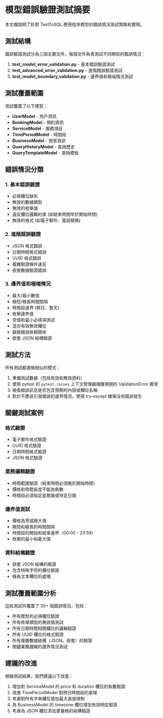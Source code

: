 # 模型錯誤驗證測試摘要

本文檔說明了針對 TextToSQL 應用程序模型的錯誤情況測試策略和實現。

## 測試結構

錯誤驗證測試分為三個主要文件，每個文件負責測試不同類型的錯誤情況：

1. **test_model_error_validation.py** - 基本錯誤驗證測試
2. **test_advanced_error_validation.py** - 進階錯誤驗證測試  
3. **test_model_boundary_validation.py** - 邊界值和極端情況測試

## 測試覆蓋範圍

測試覆蓋了以下模型：

- **UserModel** - 用戶資訊
- **BookingModel** - 預約資訊
- **ServiceModel** - 服務項目
- **TimePeriodModel** - 時間段
- **BusinessModel** - 商家資訊
- **QueryHistoryModel** - 查詢歷史
- **QueryTemplateModel** - 查詢模板

## 錯誤情況分類

### 1. 基本錯誤驗證

- 必填欄位缺失
- 無效的數據類型
- 無效的枚舉值
- 違反欄位邏輯約束 (如結束時間早於開始時間)
- 無效的格式 (如電子郵件、電話號碼)

### 2. 進階錯誤驗證

- JSON 格式錯誤
- 日期時間格式錯誤
- UUID 格式錯誤
- 複雜驗證條件違反
- 嵌套數據驗證錯誤

### 3. 邊界值和極端情況

- 最大/最小數值
- 極短/極長時間間隔
- 時間段邊界 (跨日、整天)
- 枚舉邊界值
- 空值和最小必填項測試
- 混合有效無效欄位
- 級聯錯誤依賴關係
- 嵌套 JSON 結構驗證

## 測試方法

所有測試都遵循相似的模式：

1. 準備測試數據（包括有效和無效資料）
2. 使用 pytest 的 `pytest.raises` 上下文管理器捕獲預期的 ValidationError 異常
3. 檢查錯誤訊息是否包含預期的內容或欄位名稱
4. 對於不應該引發錯誤的邊界情況，使用 try-except 確保沒有錯誤發生

## 關鍵測試案例

### 格式驗證

- 電子郵件格式驗證
- UUID 格式驗證
- 日期時間格式驗證
- JSON 格式驗證

### 業務邏輯驗證

- 時間範圍驗證（結束時間必須晚於開始時間）
- 價格和時間長度不能為負數
- 時間段必須指定星期幾或特定日期

### 邊界值測試

- 價格為零或極大值
- 極短和極長的時間間隔
- 時間段的開始和結束邊界（00:00 - 23:59）
- 枚舉的最小和最大值

### 資料結構驗證

- 嵌套 JSON 結構的驗證
- 包含特殊字符的欄位驗證
- 極長文本欄位的處理

## 測試覆蓋範圍分析

這些測試共覆蓋了 30+ 個錯誤情況，包括：

- 所有模型的必填欄位驗證
- 所有枚舉類型的無效值測試
- 所有日期時間相關欄位的邏輯驗證
- 所有 UUID 欄位的格式驗證
- 所有複雜數據結構（JSON、嵌套）的驗證
- 關鍵業務邏輯的邊界情況測試

## 建議的改進

根據測試結果，我們建議以下改進：

1. 增加對 ServiceModel 的 price 和 duration 欄位的負數驗證
2. 改進 TimePeriodModel 對跨日時間段的處理
3. 考慮對所有字串欄位增加最大長度限制
4. 為 BusinessModel 的 timezone 欄位增加有效時區驗證
5. 考慮為 JSON 欄位添加更嚴格的結構驗證